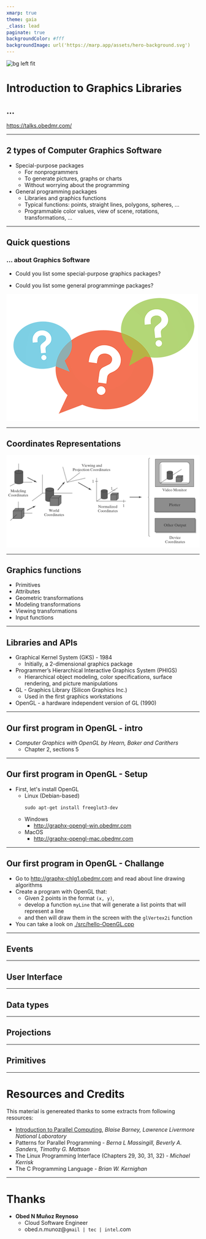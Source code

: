 ```yaml
---
xmarp: true
theme: gaia
_class: lead
paginate: true
backgroundColor: #fff
backgroundImage: url('https://marp.app/assets/hero-background.svg')
---
```


![bg left fit](http://graphics.stanford.edu/courses/cs348c/images/pixar_8999674.jpg)

# **Introduction to Graphics Libraries**
## ...

https://talks.obedmr.com/


---

## 2 types of Computer Graphics Software

- Special-purpose packages
  - For nonprogrammers
  - To generate pictures, graphs or charts
  - Without worrying about the programming
- General programming packages
  - Libraries and graphics functions
  - Typical functions: points, straight lines, polygons, spheres, ...
  - Programmable color values, view of scene, rotations, transformations, ...

---

## Quick questions

### ... about Graphics Software

- Could you list some special-purpose graphics packages?

- Could you list some general programminge packages?

![bg fit right](./images/question-marks.png)

---


## Coordinates Representations

![bg 75%](./images/coordinates_representations.png)


----

## Graphics functions

- Primitives
- Attributes
- Geometric transformations
- Modeling transformations
- Viewing transformations
- Input functions

---


## Libraries and APIs

- Graphical Kernel System (GKS) - 1984
  - Initially, a 2-dimensional graphics package
- Programmer’s Hierarchical Interactive Graphics System (PHIGS)
  - Hierarchical object modeling, color specifications, surface rendering, and picture manipulations
- GL - Graphics Library (Silicon Graphics Inc.)
  - Used in the first graphics workstations
- OpenGL - a hardware independent version of GL (1990)

---


## Our first program in OpenGL - intro

- *Computer Graphics with OpenGL* _by Hearn, Baker and Carithers_
  - Chapter 2, sections 5

---


## Our first program in OpenGL - Setup

- First, let's install OpenGL
  - Linux (Debian-based)
    ```
    sudo apt-get install freeglut3-dev
    ```
  - Windows
    - http://graphx-opengl-win.obedmr.com
  - MacOS
    - http://graphx-opengl-mac.obedmr.com

---

## Our first program in OpenGL - Challange

- Go to http://graphx-chlg1.obedmr.com and read about line drawing algorithms
- Create a program with OpenGL that:
  - Given 2 points in the format `(x, y)`,
  - develop a function `myLine` that will generate a list points that will represent a line
  - and then will draw them in the screen with the `glVertex2i` function
- You can take a look on [./src/hello-OpenGL.cpp](./src/hello-OpenGL.cpp)

---

## Events


---


## User Interface


---


## Data types


---


## Projections


---


## Primitives


---

# Resources and Credits
This material is genereated thanks to some extracts from following resources:

- [Introduction to Parallel Computing](https://computing.llnl.gov/tutorials/parallel_comp),  _Blaise Barney, Lawrence Livermore National Laboratory_
- Patterns for Parallel Programming - _Berna_ _L_ _Massingill,_  _Beverly A. Sanders, Timothy G. Mattson_
- The Linux Programming Interface (Chapters 29, 30, 31, 32) - _Michael Kerrisk_
- The C Programming Language - _Brian W. Kernighan_


---

# Thanks

- **Obed N Muñoz Reynoso**
	- Cloud Software Engineer
	- obed.n.munoz@``gmail | tec | intel``.com
